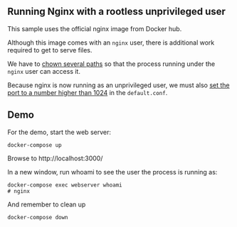 ## Running Nginx with a rootless unprivileged user

This sample uses the official nginx image from Docker hub.  

Although this image comes with an `nginx` user, there is additional work required to get to serve files.  

We have to [chown several paths](Dockerfile#L5) so that the process running under the `nginx` user can access it.  

Because nginx is now running as an unprivileged user, we must also [set the port to a number higher than 1024](default.conf#L2) in the `default.conf`.  


## Demo

For the demo, start the web server:

```
docker-compose up
```

Browse to http://localhost:3000/

In a new window, run whoami to see the user the process is running as:  

```
docker-compose exec webserver whoami
# nginx
```


And remember to clean up

```
docker-compose down
```
